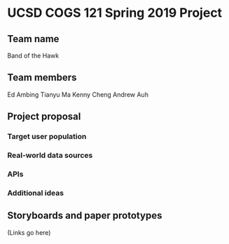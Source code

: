# UCSD COGS 121 Spring 2019 Project
## Team name
Band of the Hawk
## Team members
Ed Ambing
Tianyu Ma
Kenny Cheng
Andrew Auh
## Project proposal
### Target user population
### Real-world data sources
### APIs
### Additional ideas
## Storyboards and paper prototypes
(Links go here)
